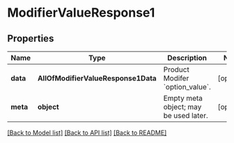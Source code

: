 # ModifierValueResponse1

## Properties
Name | Type | Description | Notes
------------ | ------------- | ------------- | -------------
**data** | **AllOfModifierValueResponse1Data** | Product Modifer &#x60;option_value&#x60;. | [optional] 
**meta** | **object** | Empty meta object; may be used later. | [optional] 

[[Back to Model list]](../../README.md#documentation-for-models) [[Back to API list]](../../README.md#documentation-for-api-endpoints) [[Back to README]](../../README.md)

